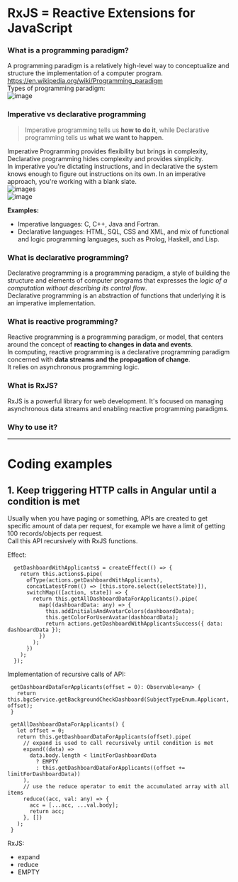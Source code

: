 # RxJS = Reactive Extensions for JavaScript
### What is a programming paradigm?
A programming paradigm is a relatively high-level way to conceptualize and structure the implementation of a computer program.   
https://en.wikipedia.org/wiki/Programming_paradigm  
Types of programming paradigm:  
![image](https://github.com/user-attachments/assets/2230b708-cc7e-412b-ac5c-48b452619e16)
### Imperative vs declarative programming
> Imperative programming tells us **how to do it**, while Declarative programming tells us **what we want to happen**.
 
Imperative Programming provides flexibility but brings in complexity, Declarative programming hides complexity and provides simplicity.  
In imperative you're dictating instructions, and in declarative the system knows enough to figure out instructions on its own. In an imperative approach, you're working with a blank slate.  
![images](https://github.com/user-attachments/assets/f4cc207a-1727-40a0-ba16-d5cc29991038)  
![image](https://github.com/user-attachments/assets/7b339e65-15bd-403a-b0b8-8e3bc58cdbcd)  

**Examples:**  
- Imperative languages: C, C++, Java and Fortran.
- Declarative languages: HTML, SQL, CSS and XML, and mix of functional and logic programming languages, such as Prolog, Haskell, and Lisp.
### What is declarative programming?
Declarative programming is a programming paradigm, a style of building the structure and elements of computer programs that expresses the *logic of a computation without describing its control flow*.  
Declarative programming is an abstraction of functions that underlying it is an imperative implementation.

### What is reactive programming?
Reactive programming is a programming paradigm, or model, that centers around the concept of **reacting to changes in data and events**.  
In computing, reactive programming is a declarative programming paradigm concerned with **data streams and the propagation of change**.   
It relies on asynchronous programming logic.  
### What is RxJS?
RxJS is a powerful library for web development. It's focused on managing asynchronous data streams and enabling reactive programming paradigms.
### Why to use it?

------
# Coding examples
## 1. Keep triggering HTTP calls in Angular until a condition is met
Usually when you have paging or something, APIs are created to get specific amount of data per request, for example we have a limit of getting 100 records/objects per request.  
Call this API recursively with RxJS functions.  

Effect: 
```
  getDashboardWithApplicants$ = createEffect(() => {
    return this.actions$.pipe(
      ofType(actions.getDashboardWithApplicants),
      concatLatestFrom(() => [this.store.select(selectState)]),
      switchMap(([action, state]) => {
        return this.getAllDashboardDataForApplicants().pipe(
          map((dashboardData: any) => {
            this.addInitialsAndAvatarColors(dashboardData);
            this.getColorForUserAvatar(dashboardData);
            return actions.getDashboardWithApplicantsSuccess({ data: dashboardData });
          })
        );
      })
    );
  });
```
Implementation of recursive calls of API:  
```
 getDashboardDataForApplicants(offset = 0): Observable<any> {
   return this.bgcService.getBackgroundCheckDashboard(SubjectTypeEnum.Applicant, offset);
 }

 getAllDashboardDataForApplicants() {
   let offset = 0;
   return this.getDashboardDataForApplicants(offset).pipe(
     // expand is used to call recursively until condition is met
     expand((data) =>
       data.body.length < limitForDashboardData
         ? EMPTY
         : this.getDashboardDataForApplicants((offset += limitForDashboardData))
     ),
     // use the reduce operator to emit the accumulated array with all items
     reduce((acc, val: any) => {
       acc = [...acc, ...val.body];
       return acc;
     }, [])
   );
 }
```
RxJS:  
- expand  
- reduce  
- EMPTY

